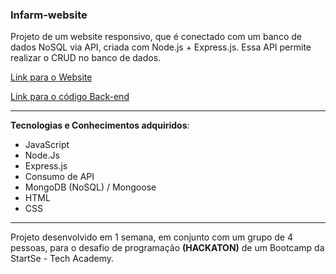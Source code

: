 ### Infarm-website

Projeto de um website responsivo, que é conectado com um banco de dados NoSQL via API, criada com Node.js + Express.js. Essa API permite realizar o CRUD no banco de dados.

[Link para o Website](https://elipontes.github.io/Infarm-website/index.html)

[Link para o código Back-end](https://github.com/santanna-thiago/infarm-api/tree/main)
___
**Tecnologias e Conhecimentos adquiridos**:

- JavaScript
- Node.Js
- Express.js
- Consumo de API
- MongoDB (NoSQL) / Mongoose
- HTML
- CSS
___
Projeto desenvolvido em 1 semana, em conjunto com um grupo de 4 pessoas, para o desafio de programação **(HACKATON)** de um Bootcamp da StartSe - Tech Academy.



